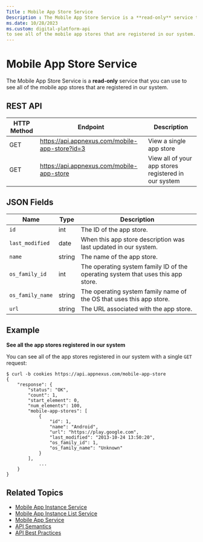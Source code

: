 ```yaml
---
Title : Mobile App Store Service
Description : The Mobile App Store Service is a **read-only** service that you can use
ms.date: 10/28/2023
ms.custom: digital-platform-api
to see all of the mobile app stores that are registered in our system.
---
```



# Mobile App Store Service



The Mobile App Store Service is a **read-only** service that you can use
to see all of the mobile app stores that are registered in our system.



## REST API

<table class="table">
<thead class="thead">
<tr class="header row">
<th id="ID-0000226b__entry__1" class="entry colsep-1 rowsep-1">HTTP
Method</th>
<th id="ID-0000226b__entry__2"
class="entry colsep-1 rowsep-1">Endpoint</th>
<th id="ID-0000226b__entry__3"
class="entry colsep-1 rowsep-1">Description</th>
</tr>
</thead>
<tbody class="tbody">
<tr class="odd row">
<td class="entry colsep-1 rowsep-1"
headers="ID-0000226b__entry__1">GET</td>
<td class="entry colsep-1 rowsep-1" headers="ID-0000226b__entry__2"><a
href="https://api.appnexus.com/mobile-app-store?id=3" class="xref"
target="_blank">https://api.<span
class="ph">appnexus.com/mobile-app-store?id=3</a></td>
<td class="entry colsep-1 rowsep-1" headers="ID-0000226b__entry__3">View
a single app store</td>
</tr>
<tr class="even row">
<td class="entry colsep-1 rowsep-1"
headers="ID-0000226b__entry__1">GET</td>
<td class="entry colsep-1 rowsep-1" headers="ID-0000226b__entry__2"><a
href="https://api.appnexus.com/mobile-app-store" class="xref"
target="_blank">https://api.<span
class="ph">appnexus.com/mobile-app-store</a></td>
<td class="entry colsep-1 rowsep-1" headers="ID-0000226b__entry__3">View
all of your app stores registered in our system</td>
</tr>
</tbody>
</table>





## JSON Fields

<table class="table">
<thead class="thead">
<tr class="header row">
<th id="ID-0000226b__entry__10"
class="entry colsep-1 rowsep-1">Name</th>
<th id="ID-0000226b__entry__11"
class="entry colsep-1 rowsep-1">Type</th>
<th id="ID-0000226b__entry__12"
class="entry colsep-1 rowsep-1">Description</th>
</tr>
</thead>
<tbody class="tbody">
<tr class="odd row">
<td class="entry colsep-1 rowsep-1"
headers="ID-0000226b__entry__10"><code class="ph codeph">id</code></td>
<td class="entry colsep-1 rowsep-1"
headers="ID-0000226b__entry__11">int</td>
<td class="entry colsep-1 rowsep-1" headers="ID-0000226b__entry__12">The
ID of the app store.</td>
</tr>
<tr class="even row">
<td class="entry colsep-1 rowsep-1"
headers="ID-0000226b__entry__10"><code
class="ph codeph">last_modified</code></td>
<td class="entry colsep-1 rowsep-1"
headers="ID-0000226b__entry__11">date</td>
<td class="entry colsep-1 rowsep-1"
headers="ID-0000226b__entry__12">When this app store description was
last updated in our system.</td>
</tr>
<tr class="odd row">
<td class="entry colsep-1 rowsep-1"
headers="ID-0000226b__entry__10"><code
class="ph codeph">name</code></td>
<td class="entry colsep-1 rowsep-1"
headers="ID-0000226b__entry__11">string</td>
<td class="entry colsep-1 rowsep-1" headers="ID-0000226b__entry__12">The
name of the app store.</td>
</tr>
<tr class="even row">
<td class="entry colsep-1 rowsep-1"
headers="ID-0000226b__entry__10"><code
class="ph codeph">os_family_id</code></td>
<td class="entry colsep-1 rowsep-1"
headers="ID-0000226b__entry__11">int</td>
<td class="entry colsep-1 rowsep-1" headers="ID-0000226b__entry__12">The
operating system family ID of the operating system that uses this app
store.</td>
</tr>
<tr class="odd row">
<td class="entry colsep-1 rowsep-1"
headers="ID-0000226b__entry__10"><code
class="ph codeph">os_family_name</code></td>
<td class="entry colsep-1 rowsep-1"
headers="ID-0000226b__entry__11">string</td>
<td class="entry colsep-1 rowsep-1" headers="ID-0000226b__entry__12">The
operating system family name of the OS that uses this app store.</td>
</tr>
<tr class="even row">
<td class="entry colsep-1 rowsep-1"
headers="ID-0000226b__entry__10"><code class="ph codeph">url</code></td>
<td class="entry colsep-1 rowsep-1"
headers="ID-0000226b__entry__11">string</td>
<td class="entry colsep-1 rowsep-1" headers="ID-0000226b__entry__12">The
URL associated with the app store.</td>
</tr>
</tbody>
</table>





## Example

**See all the app stores registered in our system**

You can see all of the app stores registered in our system with a single
`GET` request:

``` pre
$ curl -b cookies https://api.appnexus.com/mobile-app-store
{
    "response": {
        "status": "OK",
        "count": 1,
        "start_element": 0,
        "num_elements": 100,
        "mobile-app-stores": [
            {
                "id": 1,
                "name": "Android",
                "url": "https://play.google.com",
                "last_modified": "2013-10-24 13:50:20",
                "os_family_id": 1,
                "os_family_name": "Unknown"
            }
        ],
            ...
    }
}
```





## Related Topics

- <a
  href="mobile-app-instance-service.md"
  class="xref" target="_blank">Mobile App Instance Service</a>
- <a
  href="mobile-app-instance-list-service.md"
  class="xref" target="_blank">Mobile App Instance List Service</a>
- <a
  href="mobile-app-service.md"
  class="xref" target="_blank">Mobile App Service</a>
- <a
  href="api-semantics.md"
  class="xref" target="_blank">API Semantics</a>
- <a
  href="api-best-practices.md"
  class="xref" target="_blank">API Best Practices</a>






